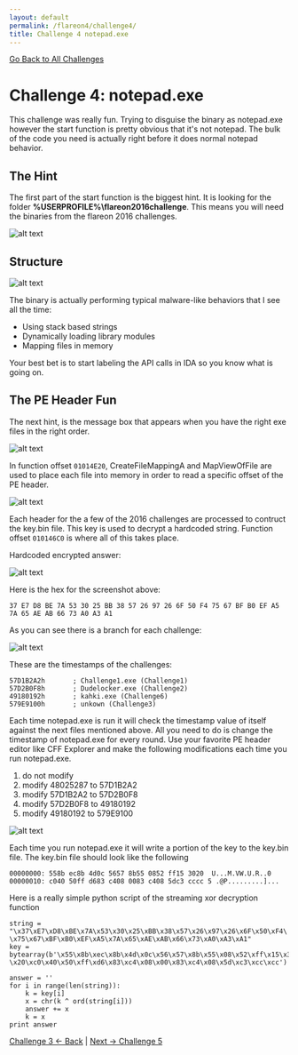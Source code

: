```yaml
---
layout: default
permalink: /flareon4/challenge4/
title: Challenge 4 notepad.exe
---
```


[Go Back to All Challenges](https://securedorg.github.io/flareon4)

# Challenge 4: notepad.exe #

This challenge was really fun. Trying to disguise the binary as notepad.exe however the start function is pretty obvious that it's not notepad. The bulk of the code you need is actually right before it does normal notepad behavior.

## The Hint ##

The first part of the start function is the biggest hint. It is looking for the folder **%USERPROFILE%\flareon2016challenge**. This means you will need the binaries from the flareon 2016 challenges.

![alt text](https://securedorg.github.io/flareon4/images/ch4_hint.png "hint")

## Structure ##

![alt text](https://securedorg.github.io/flareon4/images/ch4_diagram.png "ch4 diagram")

The binary is actually performing typical malware-like behaviors that I see all the time:

* Using stack based strings
* Dynamically loading library modules
* Mapping files in memory

Your best bet is to start labeling the API calls in IDA so you know what is going on.

## The PE Header Fun ##

The next hint, is the message box that appears when you have the right exe files in the right order. 

![alt text](https://securedorg.github.io/flareon4/images/ch4_messagebox.png "messagebox")

In function offset `01014E20`, CreateFileMappingA and MapViewOfFile are used to place each file into memory in order to read a specific offset of the PE header.

![alt text](https://securedorg.github.io/flareon4/images/ch4_header.png "header")

Each header for the a few of the 2016 challenges are processed to contruct the key.bin file. This key is used to decrypt a hardcoded string. Function offset `010146C0` is where all of this takes place.

Hardcoded encrypted answer:

![alt text](https://securedorg.github.io/flareon4/images/ch4_answer.png "answer")

Here is the hex for the screenshot above:

```
37 E7 D8 BE 7A 53 30 25 BB 38 57 26 97 26 6F 50 F4 75 67 BF B0 EF A5 7A 65 AE AB 66 73 A0 A3 A1
```

As you can see there is a branch for each challenge:

![alt text](https://securedorg.github.io/flareon4/images/ch4_headercheck.png "header check")

These are the timestamps of the challenges:
```
57D1B2A2h       ; Challenge1.exe (Challenge1)
57D2B0F8h       ; Dudelocker.exe (Challenge2)
49180192h       ; kahki.exe (Challenge6)
579E9100h       ; unkown (Challenge3)
```

Each time notepad.exe is run it will check the timestamp value of itself against the next files mentioned above. All you need to do is change the timestamp of notepad.exe for every round. Use your favorite PE header editor like CFF Explorer and make the following modifications each time you run notepad.exe.

1. do not modify
2. modify 48025287 to 57D1B2A2
3. modify 57D1B2A2 to 57D2B0F8
4. modify 57D2B0F8 to 49180192
5. modify 49180192 to 579E9100

![alt text](https://securedorg.github.io/flareon4/images/ch4_cff.png "CFF Explorer")

Each time you run notepad.exe it will write a portion of the key to the key.bin file. The key.bin file should look like the following

```
00000000: 558b ec8b 4d0c 5657 8b55 0852 ff15 3020  U...M.VW.U.R..0
00000010: c040 50ff d683 c408 0083 c408 5dc3 cccc 5 .@P.........]...
```

Here is a really simple python script of the streaming xor decryption function

```
string = "\x37\xE7\xD8\xBE\x7A\x53\x30\x25\xBB\x38\x57\x26\x97\x26\x6F\x50\xF4\
\x75\x67\xBF\xB0\xEF\xA5\x7A\x65\xAE\xAB\x66\x73\xA0\xA3\xA1"
key = bytearray(b'\x55\x8b\xec\x8b\x4d\x0c\x56\x57\x8b\x55\x08\x52\xff\x15\x30\
\x20\xc0\x40\x50\xff\xd6\x83\xc4\x08\x00\x83\xc4\x08\x5d\xc3\xcc\xcc')

answer = ''
for i in range(len(string)):
    k = key[i]
    x = chr(k ^ ord(string[i]))
    answer += x
    k = x
print answer
```

[Challenge 3 <- Back](https://securedorg.github.io/flareon4/challenge3) | [Next -> Challenge 5](https://securedorg.github.io/flareon4/challenge5)
